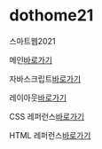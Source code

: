 # dothome21
스마트웹2021

메인<a href=https://jihyeh53.github.io/dothome21/>바로가기</a>

자바스크립트<a href=https://jihyeh53.github.io/dothome21/javascript/javascript100.html/>바로가기</a>

레이아웃<a href=https://jihyeh53.github.io/dothome21/layout/index.html>바로가기</a>

CSS 레퍼런스<a href=https://jihyeh53.github.io/dothome21/refer-css/index.html>바로가기</a>

HTML 레퍼런스<a href=https://jihyeh53.github.io/dothome21/refer-html/index.html>바로가기</a>

